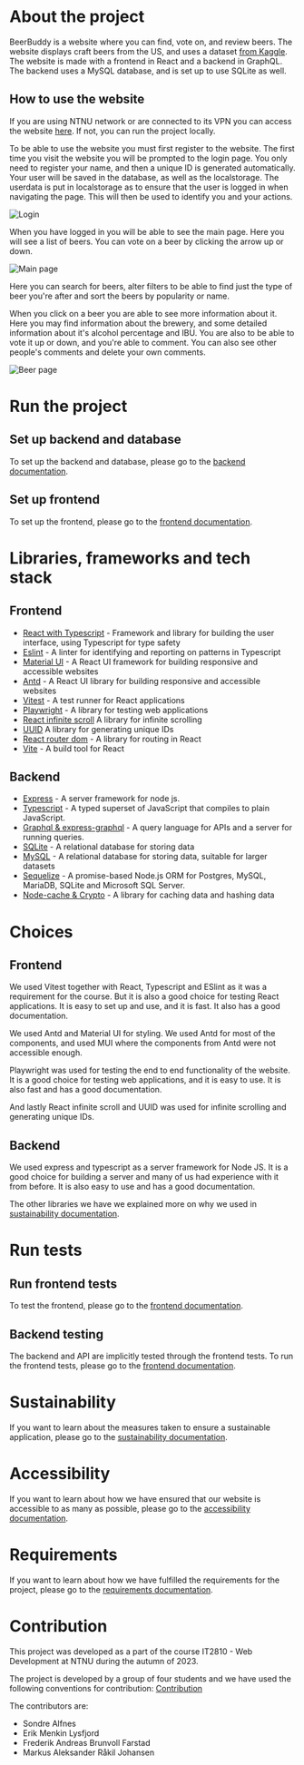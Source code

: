 # About the project

BeerBuddy is a website where you can find, vote on, and review beers. The website displays craft beers from the US, and uses a dataset [from Kaggle](https://www.kaggle.com/datasets/nickhould/craft-cans/data). The website is made with a frontend in React and a backend in GraphQL. The backend uses a MySQL database, and is set up to use SQLite as well.

## How to use the website

If you are using NTNU network or are connected to its VPN you can access the website [here](http://it2810-15.idi.ntnu.no/project2). If not, you can run the project locally.

To be able to use the website you must first register to the website. The first time you visit the website you will be prompted to the login page. You only need to register your name, and then a unique ID is generated automatically. Your user will be saved in the database, as well as the localstorage. The userdata is put in localstorage as to ensure that the user is logged in when navigating the page. This will then be used to identify you and your actions.

![Login](./images/login.png)

When you have logged in you will be able to see the main page. Here you will see a list of beers. You can vote on a beer by clicking the arrow up or down.

![Main page](./images/main.png)

Here you can search for beers, alter filters to be able to find just the type of beer you're after and sort the beers by popularity or name.

When you click on a beer you are able to see more information about it. Here you may find information about the brewery, and some detailed information about it's alcohol percentage and IBU. You are also to be able to vote it up or down, and you're able to comment. You can also see other people's comments and delete your own comments.

![Beer page](./images/beer.png)

# Run the project

## Set up backend and database

To set up the backend and database, please go to the [backend documentation](./backend/README.md).

## Set up frontend

To set up the frontend, please go to the [frontend documentation](./frontend/README.md).

# Libraries, frameworks and tech stack

## Frontend

- [React with Typescript](https://react.dev) - Framework and library for building the user interface, using Typescript for type safety
- [Eslint](https://eslint.org) - A linter for identifying and reporting on patterns in Typescript
- [Material UI](https://mui.com) - A React UI framework for building responsive and accessible websites
- [Antd](https://ant.design) - A React UI library for building responsive and accessible websites
- [Vitest](https://vitest.dev/) - A test runner for React applications
- [Playwright](https://playwright.dev) - A library for testing web applications
- [React infinite scroll](https://www.npmjs.com/package/react-infinite-scroll-component) A library for infinite scrolling
- [UUID](https://www.npmjs.com/package/uuid) A library for generating unique IDs
- [React router dom](https://reactrouter.com/en/main) - A library for routing in React
- [Vite](https://vitejs.dev) - A build tool for React

## Backend

- [Express](https://expressjs.com) - A server framework for node js.
- [Typescript](https://www.typescriptlang.org) - A typed superset of JavaScript that compiles to plain JavaScript.
- [Graphql & express-graphql](https://graphql.org) - A query language for APIs and a server for running queries.
- [SQLite](https://www.sqlite.org/index.html) - A relational database for storing data
- [MySQL](https://www.mysql.com) - A relational database for storing data, suitable for larger datasets
- [Sequelize](https://sequelize.org) - A promise-based Node.js ORM for Postgres, MySQL, MariaDB, SQLite and Microsoft SQL Server.
- [Node-cache & Crypto](https://www.npmjs.com/package/node-cache) - A library for caching data and hashing data

# Choices

## Frontend

We used Vitest together with React, Typescript and ESlint as it was a requirement for the course. But it is also a good choice for testing React applications. It is easy to set up and use, and it is fast. It also has a good documentation.

We used Antd and Material UI for styling. We used Antd for most of the components, and used MUI where the components from Antd were not accessible enough.

Playwright was used for testing the end to end functionality of the website. It is a good choice for testing web applications, and it is easy to use. It is also fast and has a good documentation.

And lastly React infinite scroll and UUID was used for infinite scrolling and generating unique IDs.

## Backend

We used express and typescript as a server framework for Node JS. It is a good choice for building a server and many of us had experience with it from before. It is also easy to use and has a good documentation.

The other libraries we have we explained more on why we used in [sustainability documentation](./docs/sustainability.md).

# Run tests

## Run frontend tests

To test the frontend, please go to the [frontend documentation](./frontend/README.md).

## Backend testing

The backend and API are implicitly tested through the frontend tests. To run the frontend tests, please go to the [frontend documentation](./frontend/README.md).

# Sustainability

If you want to learn about the measures taken to ensure a sustainable application, please go to the [sustainability documentation](./docs/sustainability.md).

# Accessibility

If you want to learn about how we have ensured that our website is accessible to as many as possible, please go to the [accessibility documentation](./docs/accessibility.md).

# Requirements

If you want to learn about how we have fulfilled the requirements for the project, please go to the [requirements documentation](./docs/requirements.md).

# Contribution

This project was developed as a part of the course IT2810 - Web Development at NTNU during the autumn of 2023.

The project is developed by a group of four students and we have used the following conventions for contribution: [Contribution](./docs/contribution.md)

The contributors are:

- Sondre Alfnes
- Erik Menkin Lysfjord
- Frederik Andreas Brunvoll Farstad
- Markus Aleksander Råkil Johansen
